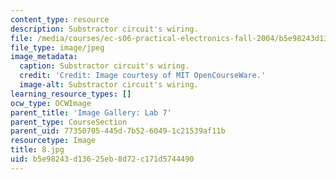 ```yaml
---
content_type: resource
description: Substractor circuit's wiring.
file: /media/courses/ec-s06-practical-electronics-fall-2004/b5e98243d13625eb8d72c171d5744490_8.jpg
file_type: image/jpeg
image_metadata:
  caption: Substractor circuit's wiring.
  credit: 'Credit: Image courtesy of MIT OpenCourseWare.'
  image-alt: Substractor circuit's wiring.
learning_resource_types: []
ocw_type: OCWImage
parent_title: 'Image Gallery: Lab 7'
parent_type: CourseSection
parent_uid: 77350705-445d-7b52-6049-1c21539af11b
resourcetype: Image
title: 8.jpg
uid: b5e98243-d136-25eb-8d72-c171d5744490
---
```

